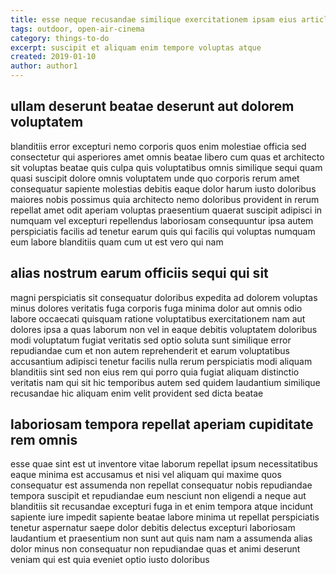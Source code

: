 ```yaml
---
title: esse neque recusandae similique exercitationem ipsam eius article 6137
tags: outdoor, open-air-cinema
category: things-to-do
excerpt: suscipit et aliquam enim tempore voluptas atque
created: 2019-01-10
author: author1
---
```


## ullam deserunt beatae deserunt aut dolorem voluptatem

blanditiis error excepturi nemo corporis quos enim molestiae officia sed consectetur qui asperiores amet omnis beatae libero cum quas et architecto sit voluptas beatae quis culpa quis voluptatibus omnis similique sequi quam quasi suscipit dolore omnis voluptatem unde quo corporis rerum amet consequatur sapiente molestias debitis eaque dolor harum iusto doloribus maiores nobis possimus quia architecto nemo doloribus provident in rerum repellat amet odit aperiam voluptas praesentium quaerat suscipit adipisci in numquam vel excepturi repellendus laboriosam consequuntur ipsa autem perspiciatis facilis ad tenetur earum quis qui facilis qui voluptas numquam eum labore blanditiis quam cum ut est vero qui nam

## alias nostrum earum officiis sequi qui sit

magni perspiciatis sit consequatur doloribus expedita ad dolorem voluptas minus dolores veritatis fuga corporis fuga minima dolor aut omnis odio labore occaecati quisquam ratione voluptatibus exercitationem nam aut dolores ipsa a quas laborum non vel in eaque debitis voluptatem doloribus modi voluptatum fugiat veritatis sed optio soluta sunt similique error repudiandae cum et non autem reprehenderit et earum voluptatibus accusantium adipisci tenetur facilis nulla rerum perspiciatis modi aliquam blanditiis sint sed non eius rem qui porro quia fugiat aliquam distinctio veritatis nam qui sit hic temporibus autem sed quidem laudantium similique recusandae hic aliquam enim velit provident sed dicta beatae

## laboriosam tempora repellat aperiam cupiditate rem omnis

esse quae sint est ut inventore vitae laborum repellat ipsum necessitatibus eaque minima est accusamus et nisi vel aliquam qui maxime quos consequatur est assumenda non repellat consequatur nobis repudiandae tempora suscipit et repudiandae eum nesciunt non eligendi a neque aut blanditiis sit recusandae excepturi fuga in et enim tempora atque incidunt sapiente iure impedit sapiente beatae labore minima ut repellat perspiciatis tenetur aspernatur saepe dolor debitis delectus excepturi laboriosam laudantium et praesentium non sunt aut quis nam nam a assumenda alias dolor minus non consequatur non repudiandae quas et animi deserunt veniam qui est quia eveniet optio iusto doloribus
